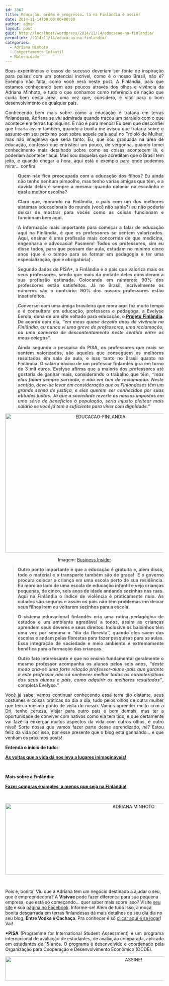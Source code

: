 ```yaml
---
id: 3367
title: Educação, ordem e progresso… lá na Finlândia é assim!
date: 2014-11-14T00:00:00+00:00
author: admin
layout: post
guid: http://localhost/wordpress/2014/11/14/educacao-na-finlandia/
permalink: /2014/11/14/educacao-na-finlandia/
categories:
  - Adriana Minhoto
  - Comportamento Infantil
  - Maternidade
---
```

<p align="justify">
  Boas experiências e casos de sucesso deveriam ser fonte de inspiração para países com um potencial incrível, como é o nosso Brasil, não é? Exemplo não falta, como você verá neste post. A Finlândia, país que estamos conhecendo bem aos poucos através dos olhos e vivência da Adriana Minhoto, é tudo o que sonhamos como referência de nação que cuida bem desta área, uma vez que, considero, é vital para o bom desenvolvimento de qualquer país.
</p>

<p align="justify">
  Conhecendo bem mais sobre como a educação é tratada em terras finlandesas, Adriana se viu admirada quando traçou um paralelo com o que acontece em terras tupiniquins. E não é para menos! Eu bem que desconfiei que ficaria assim também, quando a bonita me avisou que trataria sobre o assunto em seu próximo post sobre aquele país aqui no Trololó de Mulher, mas não imaginava que seria tanto. Eu, que sou graduada na área de educação, confesso que entristeci um pouco, de vergonha, quando tomei conhecimento mais detalhado sobre como as coisas acontecem lá, e poderiam acontecer aqui. Mas sou daquelas que acreditam que o Brasil tem jeito, e quando chegar a hora, aqui está o exemplo para onde podemos mirar… confira!
</p>

> <p align="justify">
>   <strong>Quem não fica preocupada com a educação dos filhos? Eu ainda não tenho nenhum pimpolho, mas tenho várias amigas que têm, e a dúvida delas é sempre a mesma: quando colocar na escolinha e qual a melhor escolha?</strong>
> </p>

> <p align="justify">
>   <strong>Claro que, morando na Finlândia, o país com um dos melhores sistemas educacionais do mundo (você não sabia?) eu não poderia deixar de mostrar para vocês como as coisas funcionam e funcionam bem aqui. </strong>
> </p>

> <p align="justify">
>   <strong>A informação mais importante para começar a falar de educação aqui na Finlândia, é que os professores se sentem valorizados. Aqui, ensinar é uma profissão mais concorrida do que medicina, engenharia e advocacia! Pasmem! Todos os professores, sim eu disse todos, para que possam dar aula, estudam no mínimo cinco anos (que é o tempo para se formar em pedagogia e ter uma especialização, que é obrigatória) .</strong>
> </p>

> <p align="justify">
>   <strong>Segundo dados do PISA*, a Finlândia é o país que valoriza mais os seus professores, sendo que mais da metade deles consideram a sua profissão estimada. Colocando em números: 90% dos professores estão satisfeitos. Já no Brasil, incrivelmente os números são o contrário: 90% dos nossos professores estão insatisfeitos. </strong>
> </p>

> <p align="justify">
>   <strong>Conversei com uma amiga brasileira que mora aqui faz muito tempo e é consultora em educação, professora e pedagoga, a Evelyse Eerola, dona de um site voltado para educação, o </strong><a href="http://projetofinlandia.net/" target="_blank"><strong>Projeto Finlândia</strong></a><strong>. De acordo com ela, <em>“em meus quase dezoito anos de vivência na Finlândia, eu nunca vi uma greve de professores, uma reclamação, ou uma conversa de descontentamento neste sentido entre os meus colegas”.</em></strong>
> </p>

> <p align="justify">
>   <strong>Ainda segundo a pesquisa do PISA, os professores que mais se sentem valorizados, são aqueles que conseguem os melhores resultados em sala de aula, e isso tanto no Brasil quanto na Finlândia. O salário básico de um professor finlandês gira em torno de 3 mil euros. Evelyse afirma que a maioria dos professores até gostaria de ganhar mais, considerando o trabalho que têm,<em> “mas elas falam sempre sorrindo, e não em tom de reclamação. Neste sentido, deve-se levar em consideração que os Finlandeses têm um grande senso de justiça, e eles querem ser conhecidos por suas atitudes justas. Já que a sociedade reverte os nossos impostos em uma série de benefícios à população, seria injusto pleitear mais salário se você já tem o suficiente para viver com dignidade.”</em></strong>
> </p>

<p align="center">
  <a href="http://www.trololodemulher.com.br/blog/wp-content/uploads/2014/11/EDUCACAO-FINLANDIA.jpg"><img class="alignnone size-full wp-image-10563" src="http://www.trololodemulher.com.br/blog/wp-content/uploads/2014/11/EDUCACAO-FINLANDIA.jpg" alt="EDUCACAO-FINLANDIA" width="590" height="443" /></a>
</p>

<p align="center">
  Imagem: <a href="http://www.businessinsider.com/finland-education-school-2011-12?op=1" target="_blank">Business Insider</a>
</p>

> <p align="justify">
>   <strong>Outro ponto importante é que a educação é gratuita e, além disso, todo o material e o transporte também são de graça!  E o governo procura colocar a criança em uma escola perto de sua residência. Eu moro ao lado de uma escola de educação infantil e vejo crianças pequenas, de cinco, seis anos de idade andando sozinhas nas ruas. Aqui na Finlândia o índice de violência é praticamente nulo. As cidades são seguras e assim os pais não têm problemas em deixar seus filhos irem ou voltarem sozinhos para a escola.</strong>
> </p>

> <p align="justify">
>   <strong>O sistema educacional finlandês cria uma rotina pedagógica de estudos e um ambiente agradável a todos, assim as crianças aprendem seus deveres e seus direitos. Inclusive os baixinhos têm uma vez por semana o “dia da floresta”, quando eles saem das escolas e andam pelas florestas para fazer pesquisas para as aulas. Essa integração de sociedade e meio ambiente é extremamente benéfica para a formação das crianças.</strong>
> </p>

> <p align="justify">
>   <strong>Outro fato interessante é que no ensino fundamental geralmente o mesmo professor acompanha os alunos pelos seis anos, <em>“deste modo cria-se uma forte relação professor-aluno-pais que garante a este professor não só conhecer melhor todas as características dos seus alunos e pais, como adquirir os melhores resultados”</em>, completa Evelyse.”</strong>
> </p>

<p align="justify">
  Você já sabe: vamos continuar conhecendo essa terra tão distante, seus costumes e coisas práticas do dia a dia, tudo pelos olhos de outra mulher que tem o mesmo ponto de vista do nosso. Vamos aprender muito com a Dri, tenho certeza. Viajar para outro país é bom demais, mas ter a oportunidade de conviver com nativos como ela tem tido, e que certamente vai fazê-la enxergar muitos aspectos da vida com outros olhos, é outro nível! Sorte nossa que vamos fazer parte desse aprendizado, <em>né</em>? Estou feliz da vida por isso, por esse presente que o blog está ganhando… e que venham os próximos posts!
</p>

**Entenda o início de tudo:**

[**As voltas que a vida dá nos leva a lugares inimagináveis!**](http://www.trololodemulher.com.br/2014/09/08/vida-lugares/)

&nbsp;

**Mais sobre a Finlândia:**

<a href="http://www.trololodemulher.com.br/2014/10/10/compras-finlandia/" target="_blank"><strong>Fazer compras é simples, a menos que seja na Finlândia!</strong></a>

&nbsp;

<p align="center">
  <a href="http://www.trololodemulher.com.br/blog/wp-content/uploads/2014/09/ADRIANA-MINHOTO.png"><img class="alignnone size-full wp-image-10378" src="http://www.trololodemulher.com.br/blog/wp-content/uploads/2014/09/ADRIANA-MINHOTO.png" alt="ADRIANA MINHOTO" width="800" height="227" /></a>
</p>

&nbsp;

Pois é, bonita! Viu que a Adriana tem um negócio destinado a ajudar o seu, que é empreendedora? A **Visivae** pode fazer diferença para sua pequena empresa, que está só começando… quer saber mais sobre isso? Visite <a href="http://www.visivae.com.br/" target="_blank">seu site</a> e sua <a href="https://www.facebook.com/visivaecomunicacao/timeline" target="_blank">página no Facebook</a>. Informe-se! Além de tudo isso, a moça bonita desgarrada em terras finlandesas dá mais detalhes de seu dia dia no seu blog, **Entre Vodka e Cachaça**. Pra conhecer é só <a href="http://entrevodkaecachaca.blogspot.fi/" target="_blank">clicar aqui e se jogar</a>! Vai!

<p align="justify">
  <strong>*PISA</strong> (Programme for International Student Assessment) é um programa internacional de avaliação de estudantes, de avaliação comparada, aplicada em estudantes de 15 anos. O programa é desenvolvido e coordenado pela Organização para Cooperação e Desenvolvimento Econômico (OCDE).
</p>

<p align="center">
  <a href="http://feedburner.google.com/fb/a/mailverify?uri=blogbichafemea&loc=pt_BR" target="_blank"><img class="alignnone size-full wp-image-10439" src="http://www.trololodemulher.com.br/blog/wp-content/uploads/2014/09/ASSINE.png" alt="ASSINE!" width="800" height="78" /></a>
</p>

<p align="justify">